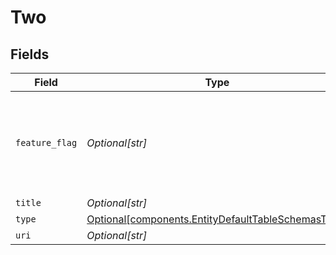 # Two


## Fields

| Field                                                                                                          | Type                                                                                                           | Required                                                                                                       | Description                                                                                                    | Example                                                                                                        |
| -------------------------------------------------------------------------------------------------------------- | -------------------------------------------------------------------------------------------------------------- | -------------------------------------------------------------------------------------------------------------- | -------------------------------------------------------------------------------------------------------------- | -------------------------------------------------------------------------------------------------------------- |
| `feature_flag`                                                                                                 | *Optional[str]*                                                                                                | :heavy_minus_sign:                                                                                             | This dropdown item should only be active when the feature flag is enabled                                      | FF_MY_FEATURE_FLAG                                                                                             |
| `title`                                                                                                        | *Optional[str]*                                                                                                | :heavy_minus_sign:                                                                                             | N/A                                                                                                            | Opportunities                                                                                                  |
| `type`                                                                                                         | [Optional[components.EntityDefaultTableSchemasType]](../../models/components/entitydefaulttableschemastype.md) | :heavy_minus_sign:                                                                                             | N/A                                                                                                            |                                                                                                                |
| `uri`                                                                                                          | *Optional[str]*                                                                                                | :heavy_minus_sign:                                                                                             | N/A                                                                                                            |                                                                                                                |